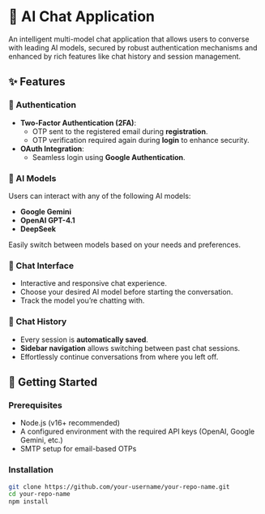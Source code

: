 # 🔮 AI Chat Application

An intelligent multi-model chat application that allows users to converse with leading AI models, secured by robust authentication mechanisms and enhanced by rich features like chat history and session management.

## ✨ Features

### 🔐 Authentication
- **Two-Factor Authentication (2FA)**:  
  - OTP sent to the registered email during **registration**.  
  - OTP verification required again during **login** to enhance security.
- **OAuth Integration**:  
  - Seamless login using **Google Authentication**.

### 🤖 AI Models
Users can interact with any of the following AI models:
- **Google Gemini**
- **OpenAI GPT-4.1**
- **DeepSeek**

Easily switch between models based on your needs and preferences.

### 💬 Chat Interface
- Interactive and responsive chat experience.
- Choose your desired AI model before starting the conversation.
- Track the model you’re chatting with.

### 📂 Chat History
- Every session is **automatically saved**.
- **Sidebar navigation** allows switching between past chat sessions.
- Effortlessly continue conversations from where you left off.

## 🚀 Getting Started

### Prerequisites
- Node.js (v16+ recommended)
- A configured environment with the required API keys (OpenAI, Google Gemini, etc.)
- SMTP setup for email-based OTPs

### Installation

```bash
git clone https://github.com/your-username/your-repo-name.git
cd your-repo-name
npm install
